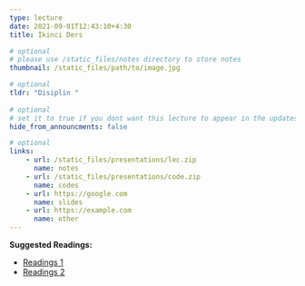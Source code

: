 ```yaml
---
type: lecture
date: 2021-09-01T12:43:10+4:30 
title: İkinci Ders

# optional
# please use /static_files/notes directory to store notes
thumbnail: /static_files/path/to/image.jpg

# optional
tldr: "Disiplin "
  
# optional
# set it to true if you dont want this lecture to appear in the updates section
hide_from_announcments: false

# optional
links: 
    - url: /static_files/presentations/lec.zip
      name: notes
    - url: /static_files/presentations/code.zip
      name: codes
    - url: https://google.com
      name: slides
    - url: https://example.com
      name: other
---
```

<!-- Other additional contents using markdown -->
**Suggested Readings:**
- [Readings 1](http://example.com)
- [Readings 2](http://example.com)
